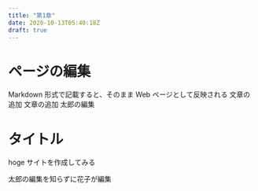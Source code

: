 ```yaml
---
title: "第1章"
date: 2020-10-13T05:40:18Z
draft: true
---
```



# ページの編集
Markdown 形式で記載すると、そのまま Web ページとして反映される
文章の追加
文章の追加
太郎の編集

# タイトル
hoge サイトを作成してみる

太郎の編集を知らずに花子が編集